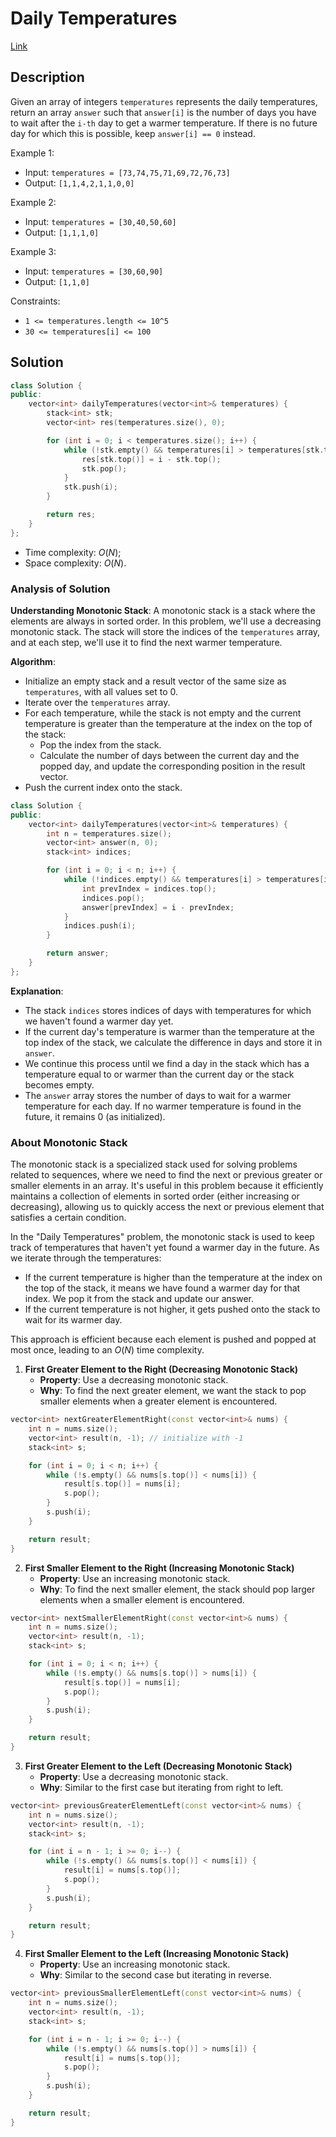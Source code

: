 # Daily Temperatures

[Link](https://leetcode.com/problems/daily-temperatures/description/)

## Description

Given an array of integers `temperatures` represents the daily temperatures, return an array `answer` such that `answer[i]` is the number of days you have to wait after the `i-th` day to get a warmer temperature. If there is no future day for which this is possible, keep `answer[i] == 0` instead.

Example 1:

- Input: `temperatures = [73,74,75,71,69,72,76,73]`
- Output: `[1,1,4,2,1,1,0,0]`

Example 2:

- Input: `temperatures = [30,40,50,60]`
- Output: `[1,1,1,0]`

Example 3:

- Input: `temperatures = [30,60,90]`
- Output: `[1,1,0]`

Constraints:

- `1 <= temperatures.length <= 10^5`
- `30 <= temperatures[i] <= 100`

## Solution

```C++
class Solution {
public:
    vector<int> dailyTemperatures(vector<int>& temperatures) {
        stack<int> stk;
        vector<int> res(temperatures.size(), 0);

        for (int i = 0; i < temperatures.size(); i++) {
            while (!stk.empty() && temperatures[i] > temperatures[stk.top()]) {
                res[stk.top()] = i - stk.top();
                stk.pop();
            }
            stk.push(i);
        }

        return res;
    }
};
```

- Time complexity: $O(N)$;
- Space complexity: $O(N)$.

### Analysis of Solution

**Understanding Monotonic Stack**: A monotonic stack is a stack where the elements are always in sorted order. In this problem, we'll use a decreasing monotonic stack. The stack will store the indices of the `temperatures` array, and at each step, we'll use it to find the next warmer temperature.

**Algorithm**:

- Initialize an empty stack and a result vector of the same size as `temperatures`, with all values set to 0.
- Iterate over the `temperatures` array.
- For each temperature, while the stack is not empty and the current temperature is greater than the temperature at the index on the top of the stack:
    - Pop the index from the stack.
    - Calculate the number of days between the current day and the popped day, and update the corresponding position in the result vector.
- Push the current index onto the stack.

```C++
class Solution {
public:
    vector<int> dailyTemperatures(vector<int>& temperatures) {
        int n = temperatures.size();
        vector<int> answer(n, 0);
        stack<int> indices;

        for (int i = 0; i < n; i++) {
            while (!indices.empty() && temperatures[i] > temperatures[indices.top()]) {
                int prevIndex = indices.top();
                indices.pop();
                answer[prevIndex] = i - prevIndex;
            }
            indices.push(i);
        }

        return answer;
    }
};
```

**Explanation**:

- The stack `indices` stores indices of days with temperatures for which we haven't found a warmer day yet.
- If the current day's temperature is warmer than the temperature at the top index of the stack, we calculate the difference in days and store it in `answer`.
- We continue this process until we find a day in the stack which has a temperature equal to or warmer than the current day or the stack becomes empty.
- The `answer` array stores the number of days to wait for a warmer temperature for each day. If no warmer temperature is found in the future, it remains 0 (as initialized).

### About Monotonic Stack

The monotonic stack is a specialized stack used for solving problems related to sequences, where we need to find the next or previous greater or smaller elements in an array. It's useful in this problem because it efficiently maintains a collection of elements in sorted order (either increasing or decreasing), allowing us to quickly access the next or previous element that satisfies a certain condition.

In the "Daily Temperatures" problem, the monotonic stack is used to keep track of temperatures that haven't yet found a warmer day in the future. As we iterate through the temperatures:

- If the current temperature is higher than the temperature at the index on the top of the stack, it means we have found a warmer day for that index. We pop it from the stack and update our answer.
- If the current temperature is not higher, it gets pushed onto the stack to wait for its warmer day.

This approach is efficient because each element is pushed and popped at most once, leading to an $O(N)$ time complexity.

1. **First Greater Element to the Right (Decreasing Monotonic Stack)**
   - **Property**: Use a decreasing monotonic stack.
   - **Why**: To find the next greater element, we want the stack to pop smaller elements when a greater element is encountered.

```C++
vector<int> nextGreaterElementRight(const vector<int>& nums) {
    int n = nums.size();
    vector<int> result(n, -1); // initialize with -1
    stack<int> s;

    for (int i = 0; i < n; i++) {
        while (!s.empty() && nums[s.top()] < nums[i]) {
            result[s.top()] = nums[i];
            s.pop();
        }
        s.push(i);
    }

    return result;
}
```

2. **First Smaller Element to the Right (Increasing Monotonic Stack)**
   - **Property**: Use an increasing monotonic stack.
   - **Why**: To find the next smaller element, the stack should pop larger elements when a smaller element is encountered.

```C++
vector<int> nextSmallerElementRight(const vector<int>& nums) {
    int n = nums.size();
    vector<int> result(n, -1);
    stack<int> s;

    for (int i = 0; i < n; i++) {
        while (!s.empty() && nums[s.top()] > nums[i]) {
            result[s.top()] = nums[i];
            s.pop();
        }
        s.push(i);
    }

    return result;
}
```

3. **First Greater Element to the Left (Decreasing Monotonic Stack)**
   - **Property**: Use a decreasing monotonic stack.
   - **Why**: Similar to the first case but iterating from right to left.

```C++
vector<int> previousGreaterElementLeft(const vector<int>& nums) {
    int n = nums.size();
    vector<int> result(n, -1);
    stack<int> s;

    for (int i = n - 1; i >= 0; i--) {
        while (!s.empty() && nums[s.top()] < nums[i]) {
            result[i] = nums[s.top()];
            s.pop();
        }
        s.push(i);
    }

    return result;
}
```

4. **First Smaller Element to the Left (Increasing Monotonic Stack)**
   - **Property**: Use an increasing monotonic stack.
   - **Why**: Similar to the second case but iterating in reverse.

```C++
vector<int> previousSmallerElementLeft(const vector<int>& nums) {
    int n = nums.size();
    vector<int> result(n, -1);
    stack<int> s;

    for (int i = n - 1; i >= 0; i--) {
        while (!s.empty() && nums[s.top()] > nums[i]) {
            result[i] = nums[s.top()];
            s.pop();
        }
        s.push(i);
    }

    return result;
}
```

